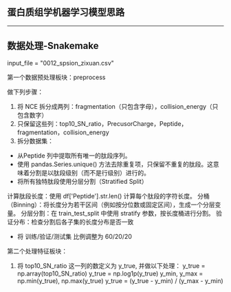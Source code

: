 ## 蛋白质组学机器学习模型思路 ##
---
## 数据处理-Snakemake ##
input_file = "0012_spsion_zixuan.csv"

第一个数据预处理板块：preprocess

做下列步骤：
1. 将 NCE 拆分成两列：fragmentation（只包含字母），collision_energy（只包含数字）
2. 只保留这些列：top10_SN_ratio，PrecusorCharge，Peptide，fragmentation，collision_energy
3. 拆分数据集：
- 从Peptide 列中提取所有唯一的肽段序列。
- 使用 pandas.Series.unique() 方法去除重复项，只保留不重复的肽段。这意味着分割是以肽段级别（而不是行级别）进行的。
- 将所有独特肽段使用分层分割（Stratified Split）

计算肽段长度：使用 df['Peptide'].str.len() 计算每个肽段的字符长度。
分桶（Binning）：将长度分为若干区间（例如按分位数或固定区间），生成一个分层变量。
分层分割：在 train_test_split 中使用 stratify 参数，按长度桶进行分割。
验证分布：检查分割后各子集的长度分布是否一致

- 将 训练/验证/测试集 比例调整为 60/20/20





第二个处理特征板块：
1. 将 top10_SN_ratio 这一列的数定义为 y_true, 并做以下处理：
    y_true = np.array(top10_SN_ratio)
    y_true = np.log1p(y_true)
    y_min, y_max = np.min(y_true), np.max(y_true)
    y_true = (y_true - y_min) / (y_max - y_min)


